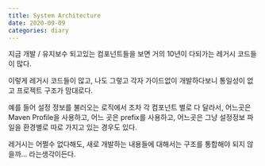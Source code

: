 ```yaml
---
title: System Architecture
date: 2020-09-09
categories: diary
---
```

지금 개발 / 유지보수 되고있는 컴포넌트들을 보면 거의 10년이 다되가는 레거시 코드들이 많다.

이렇게 레거시 코드들이 많고, 나도 그렇고 각자 가이드없이 개발하다보니 통일성이 없고 프로젝트 구조가 맘대로다.

예를 들어 설정 정보를 불러오는 로직에서 조차 각 컴포넌트 별로 다 달라서, 어느곳은 Maven Profile을 사용하고,
어느 곳은 prefix를 사용하고, 어느곳은 그냥 설정정보 파일을 환경별로 따로 가지고 있는 경우도 있다.

레거시는 어쩔수 없다해도, 새로 개발하는 내용들에 대해서는 구조를 통합해야 되지 않을까... 라는생각이든다.
